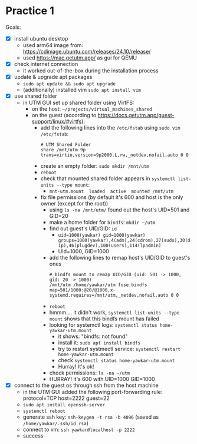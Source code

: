 # Practice 1

Goals:
  - [x] install ubuntu desktop
    - used arm64 image from: https://cdimage.ubuntu.com/releases/24.10/release/
    - used https://mac.getutm.app/ as gui for QEMU
  - [x] check internet connection
    - it worked out-of-the-box during the installation process
  - [x] update & upgrade apt packages
    - `sudo apt update && sudo apt upgrade`
    - (additionally) installed vim `sudo apt install vim`
  - [x] use shared folder
    - in UTM GUI set up shared folder using VirtFS:
      - on the host: `~/projects/virtual_machines_shared`
      - on the guest (according to https://docs.getutm.app/guest-support/linux/#virtfs):
        - add the following lines into the `/etc/fstab` using `sudo vim /etc/fstab`:
          ```
          # UTM Shared Folder
          share /mnt/utm 9p trans=virtio,version=9p2000.L,rw,_netdev,nofail,auto 0 0
          ```
        - create an empty folder: `sudo mkdir /mnt/utm`
        - `reboot`
        - check that mounted shared folder appears in `systemctl list-units --type mount`:
          - `mnt-utm.mount  loaded  active  mounted /mnt/utm`
        - fix file permissions (by default it's 600 and host is the only owner (except for the root))
          - using `ls -na /mnt/utm/` found out the host's UID=501 and GID=20
          - make a home folder for `bindfs`: `mkdir ~/utm`
          - find out guest's UID/GID: `id`
            - `uid=1000(yawkar) gid=1000(yawkar) groups=1000(yawkar),4(adm),24(cdrom),27(sudo),30(dip),46(plugdev),100(users),114(lpadmin)`
            - UId=1000, GID=1000
          - add the following lines to remap host's UID/GID to guest's ones
            ```
            # bindfs mount to remap UID/GID (uid: 501 -> 1000, gid: 20 -> 1000)
            /mnt/utm /home/yawkar/utm fuse.bindfs map=501/1000:@20/@1000,x-systemd.requires=/mnt/utm,_netdev,nofail,auto 0 0
            ```
          - `reboot`
          - hmmm.... it didn't work, `systemctl list-units --type mount` shows that this bindfs mount has failed
          - looking for systemctl logs: `systemctl status home-yawkar-utm.mount`
            - it shows: "bindfs: not found"
            - install it: `sudo apt install bindfs`
            - try to restart systmectl service: `systemctl restart home-yawkar-utm.mount`
            - check `systemctl status home-yawkar-utm.mount`
            - Hurray! It's ok!
          - check permissions: `ls -na ~/utm`
          - HURRAY! it's 600 with UID=1000 GID=1000
  - [x] connect to the guest os through ssh from the host machine
    - in the UTM GUI added the following port-forwarding rule: protocol=TCP host=2222 guest=22
    - `sudo apt install openssh-server`
    - `systemctl reboot`
    - generate ssh key: `ssh-keygen -t rsa -b 4096` (saved as `/home/yawkar/.ssh/id_rsa`)
    - connect to vm: `ssh yawkar@localhost -p 2222`
    - success

